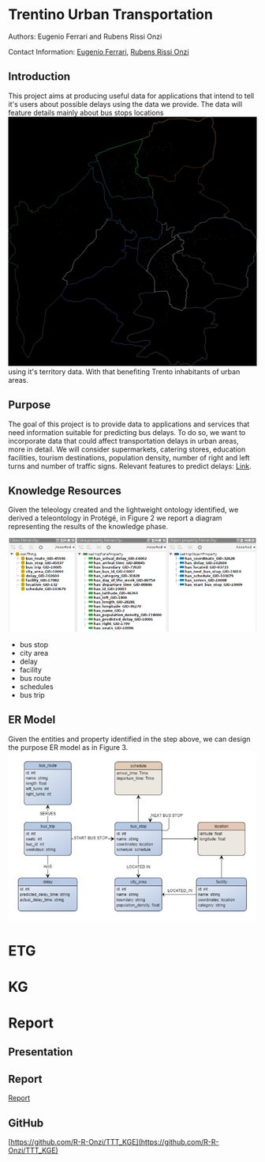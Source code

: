 # Trentino Urban Transportation

Authors: Eugenio Ferrari and Rubens Rissi Onzi

Contact Information: [Eugenio Ferrari](eugenio.ferrari-1@studenti.unitn.it), [Rubens Rissi Onzi](rubens.rissionzi@unitn.studenti.it)

## Introduction

This project aims at producing useful data for applications that intend to tell it's users about possible delays using the data we provide.
The data will feature details mainly about bus stops locations
![Figure 1](assets/images/normal.jpg)
using it's territory data. With that benefiting Trento inhabitants of urban areas.

## Purpose

 The goal of this project is to provide data to applications and services that need information suitable for predicting bus delays. To do so, we want to incorporate data that could affect transportation delays in urban areas, more in detail. We will consider supermarkets, catering stores, education facilities, tourism destinations, population density, number of right and left turns and number of traffic signs. Relevant features to predict delays: [Link](https://journals.sagepub.com/doi/abs/10.3141/1666-12}).

## Knowledge Resources

Given the teleology created and the lightweight ontology identified, we derived a teleontology in Protégé, in Figure 2 we report a diagram representing the results of the knowledge phase.

![Figure 2](assets/images/teleology_protege_screen.PNG)

- bus stop
- city area
- delay
- facility
- bus route
- schedules
- bus trip

## ER Model

Given the entities and property identified in the step above, we can design the purpose ER
model as in Figure 3.
![Figure 3](assets/images/ER_model.png)

# ETG


# KG


# Report


## Presentation

## Report

[Report](Documentation/KGE_2023___Project_Report.pdf)
## GitHub

[https://github.com/R-R-Onzi/TTT_KGE](https://github.com/R-R-Onzi/TTT_KGE)
